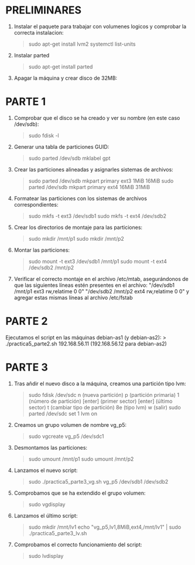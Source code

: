 # PRELIMINARES
1. Instalar el paquete para trabajar con volumenes logicos y comprobar la correcta instalacion:
    > sudo apt-get install lvm2
    > systemctl list-units

2. Instalar parted
    > sudo apt-get install parted

3. Apagar la máquina y crear disco de 32MB: 

# PARTE 1
1. Comprobar que el disco se ha creado y ver su nombre (en este caso /dev/sdb):
    > sudo fdisk -l

2. Generar una tabla de particiones GUID:
    > sudo parted /dev/sdb mklabel gpt

3. Crear las particiones alineadas y asignarles sistemas de archivos:
    > sudo parted /dev/sdb mkpart primary ext3 1MiB 16MiB
    > sudo parted /dev/sdb mkpart primary ext4 16MiB 31MiB

4. Formatear las particiones con los sistemas de archivos correspondientes:
    > sudo mkfs -t ext3 /dev/sdb1
    > sudo mkfs -t ext4 /dev/sdb2

5. Crear los directorios de montaje para las particiones:
    > sudo mkdir /mnt/p1
    > sudo mkdir /mnt/p2

6. Montar las particiones:
    > sudo mount -t ext3 /dev/sdb1 /mnt/p1
    > sudo mount -t ext4 /dev/sdb2 /mnt/p2

7. Verificar el correcto montaje en el archivo /etc/mtab, asegurándonos de 
    que las siguientes líneas estén presentes en el archivo:
    "/dev/sdb1 /mnt/p1 ext3 rw,relatime 0 0"
    "/dev/sdb2 /mnt/p2 ext4 rw,relatime 0 0" 
    y agregar estas mismas líneas al archivo /etc/fstab

# PARTE 2
Ejecutamos el script en las máquinas debian-as1 (y debian-as2):
    > ./practica5_parte2.sh 192.168.56.11   (192.168.56.12 para debian-as2)

# PARTE 3 
1. Tras añdir el nuevo disco a la máquina, creamos una partición tipo lvm:
    > sudo fdisk /dev/sdc
        n (nueva partición)
        p (partición primaria)
        1 (número de partición)
        [enter] (primer sector)
        [enter] (último sector)
        t (cambiar tipo de partición)
        8e (tipo lvm)
        w (salir)
    > sudo parted /dev/sdc set 1 lvm on

2. Creamos un grupo volumen de nombre vg_p5:
    > sudo vgcreate vg_p5 /dev/sdc1

3. Desmontamos las particiones:
    > sudo umount /mnt/p1
    > sudo umount /mnt/p2

4. Lanzamos el nuevo script:
    > sudo ./practica5_parte3_vg.sh vg_p5 /dev/sdb1 /dev/sdb2

5. Comprobamos que se ha extendido el grupo volumen:
    > sudo vgdisplay

6. Lanzamos el último script:
    > sudo mkdir /mnt/lv1
    > echo "vg_p5,lv1,8MiB,ext4,/mnt/lv1" | sudo ./practica5_parte3_lv.sh

7. Comprobamos el correcto funcionamiento del script:
    > sudo lvdisplay